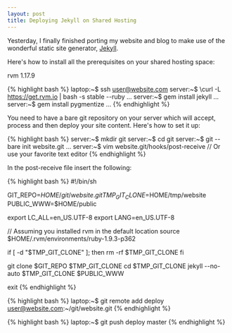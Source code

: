 ```yaml
---
layout: post
title: Deploying Jekyll on Shared Hosting
---
```


Yesterday, I finally finished porting my website and blog to make use of the wonderful static site generator, [Jekyll](http://jekyllrb.com/).

Here's how to install all the prerequisites on your shared hosting space:

rvm 1.17.9

{% highlight bash %}
laptop:~$ ssh user@website.com
server:~$ \curl -L https://get.rvm.io | bash -s stable --ruby
  ...
server:~$ gem install jekyll
  ...
server:~$ gem install pygmentize
  ...
{% endhighlight %}

You need to have a bare git repository on your server which will accept, process and then deploy your site content. Here's how to set it up:

{% highlight bash %}
server:~$ mkdir git
server:~$ cd git
server:~$ git --bare init website.git
  ...
server:~$ vim website.git/hooks/post-receive // Or use your favorite text editor
{% endhighlight %}

In the post-receive file insert the following: 

{% highlight bash %}
#!/bin/sh

GIT_REPO=$HOME/git/website.git
TMP_GIT_CLONE=$HOME/tmp/website
PUBLIC_WWW=$HOME/public

export LC_ALL=en_US.UTF-8
export LANG=en_US.UTF-8

// Assuming you installed rvm in the default location
source $HOME/.rvm/environments/ruby-1.9.3-p362 

if [ -d "$TMP_GIT_CLONE" ]; then
    rm -rf $TMP_GIT_CLONE
fi

git clone $GIT_REPO $TMP_GIT_CLONE
cd $TMP_GIT_CLONE
jekyll --no-auto $TMP_GIT_CLONE $PUBLIC_WWW

exit
{% endhighlight %}

{% highlight bash %}
laptop:~$ git remote add deploy user@website.com:~/git/website.git
{% endhighlight %}

{% highlight bash %}
laptop:~$ git push deploy master
{% endhighlight %}

